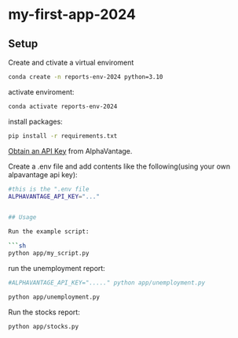 # my-first-app-2024

## Setup

Create and ctivate a virtual enviroment


```sh
conda create -n reports-env-2024 python=3.10
``` 

activate enviroment:

```sh
conda activate reports-env-2024
```



install packages:

```sh
pip install -r requirements.txt
```

[Obtain an API Key](https://www.alphavantage.co/support/#api-key) from AlphaVantage.


Create a .env file and add contents like the following(using your own alpavantage api key):

```sh
#this is the ".env file
ALPHAVANTAGE_API_KEY="..."


## Usage

Run the example script:

```sh
python app/my_script.py
```



run the unemployment report:

```sh
#ALPHAVANTAGE_API_KEY="....." python app/unemployment.py

python app/unemployment.py
```


Run the stocks report:

```sh
python app/stocks.py
```


